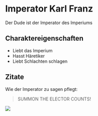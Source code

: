 # Imperator Karl Franz
Der Dude ist der Imperator des Imperiums
## Charaktereigenschaften
* Liebt das Imperium
* Hasst Häretiker
* Liebt Schlachten schlagen
## Zitate
Wie der Imperator zu sagen pflegt:
>SUMMON THE ELECTOR COUNTS!
<img src="https://vignette.wikia.nocookie.net/warhammerfb/images/d/df/Emperor_Karl_Franz.PNG/revision/latest?cb=20150524045405"/>